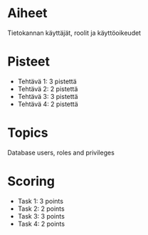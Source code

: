 # Aiheet
Tietokannan käyttäjät, roolit ja käyttöoikeudet

# Pisteet
* Tehtävä 1: 3 pistettä
* Tehtävä 2: 2 pistettä
* Tehtävä 3: 3 pistettä
* Tehtävä 4: 2 pistettä

# Topics
Database users, roles and privileges

# Scoring
* Task 1: 3 points
* Task 2: 2 points
* Task 3: 3 points
* Task 4: 2 points